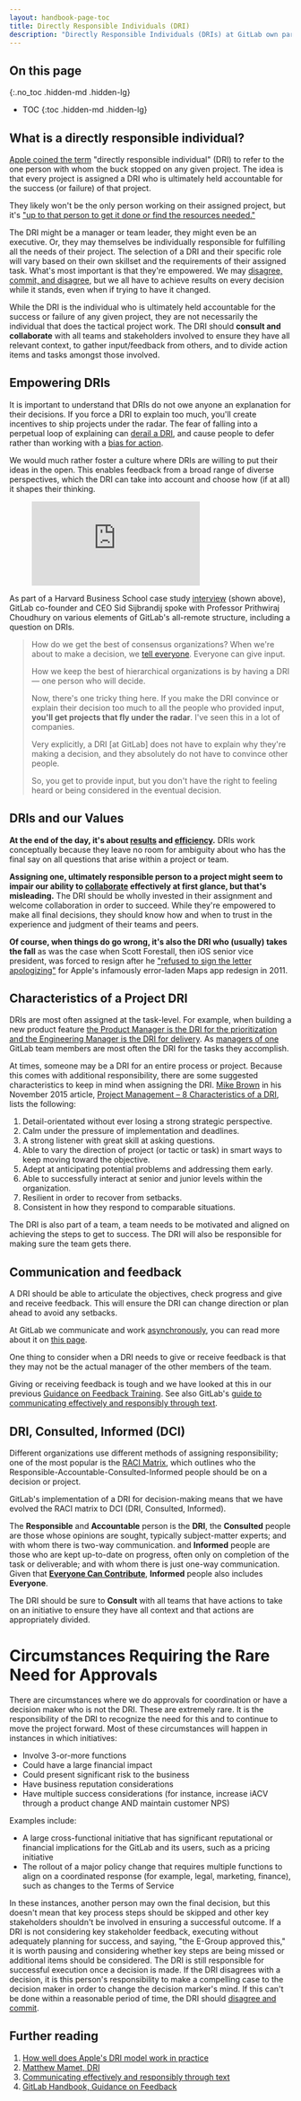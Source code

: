 ```yaml
---
layout: handbook-page-toc
title: Directly Responsible Individuals (DRI)
description: "Directly Responsible Individuals (DRIs) at GitLab own particular projects, initiatives, or activity."
---
```


## On this page
{:.no_toc .hidden-md .hidden-lg}

- TOC
{:toc .hidden-md .hidden-lg}

## What is a directly responsible individual?

[Apple coined the term](http://fortune.com/2011/08/25/how-apple-works-inside-the-worlds-biggest-startup/) "directly responsible individual" (DRI) to refer to the one person with whom the buck stopped on any given project. 
The idea is that every project is assigned a DRI who is ultimately held accountable for the success (or failure) of that project.

They likely won't be the only person working on their assigned project, but it's ["up to that person to get it done or find the resources needed."](https://originalfuzz.com/blogs/magazine/83782148-the-directly-responsible-individual)

The DRI might be a manager or team leader, they might even be an executive. 
Or, they may themselves be individually responsible for fulfilling all the needs of their project. 
The selection of a DRI and their specific role will vary based on their own skillset and the requirements of their assigned task. 
What's most important is that they're empowered.
We may [disagree, commit, and disagree](/handbook/values/#disagree-commit-and-disagree), but we all have to achieve results on every decision while it stands, even when if trying to have it changed.

While the DRI is the individual who is ultimately held accountable for the success or failure of any given project, they are not necessarily the individual that does the tactical project work. The DRI should **consult and collaborate** with all teams and stakeholders involved to ensure they have all relevant context, to gather input/feedback from others, and to divide action items and tasks amongst those involved.

## Empowering DRIs

It is important to understand that DRIs do not owe anyone an explanation for their decisions. If you force a DRI to explain too much, you'll create incentives to ship projects under the radar. The fear of falling into a perpetual loop of explaining can [derail a DRI](/handbook/values/#five-dysfunctions), and cause people to defer rather than working with a [bias for action](/handbook/values/#bias-for-action).

We would much rather foster a culture where DRIs are willing to put their ideas in the open. This enables feedback from a broad range of diverse perspectives, which the DRI can take into account and choose how (if at all) it shapes their thinking.

<!-- blank line -->
<figure class="video_container">
  <iframe src="https://www.youtube.com/embed/jdN5mj5ieLk?start=1775" frameborder="0" allowfullscreen="true"> </iframe>
</figure>
<!-- blank line -->

As part of a Harvard Business School case study [interview](https://youtu.be/jdN5mj5ieLk) (shown above), GitLab co-founder and CEO Sid Sijbrandij spoke with Professor Prithwiraj Choudhury on various elements of GitLab's all-remote structure, including a question on DRIs.

> How do we get the best of consensus organizations? When we're about to make a decision, we [tell everyone](/handbook/communication/). Everyone can give input.
>
> How we keep the best of hierarchical organizations is by having a DRI — one person who will decide.
>
> Now, there's one tricky thing here. If you make the DRI convince or explain their decision too much to all the people who provided input, **you'll get projects that fly under the radar**. I've seen this in a lot of companies.
>
> Very explicitly, a DRI [at GitLab] does not have to explain why they're making a decision, and they absolutely do not have to convince other people. 
>
> So, you get to provide input, but you don't have the right to feeling heard or being considered in the eventual decision. 

## DRIs and our Values

**At the end of the day, it's about [results](/handbook/values/#results) and [efficiency](/handbook/values/#efficiency).** 
DRIs work conceptually because they leave no room for ambiguity about who has the final say on all questions that arise within a project or team.

**Assigning one, ultimately responsible person to a project might seem to impair our ability to [collaborate](/handbook/values/#collaboration) effectively at first glance, but that's misleading.** 
The DRI should be wholly invested in their assignment and welcome collaboration in order to succeed. 
While they're empowered to make all final decisions, they should know how and when to trust in the experience and judgment of their teams and peers.

**Of course, when things do go wrong, it's also the DRI who (usually) takes the fall** as was the case when Scott Forestall, then iOS senior vice president, was forced to resign after he ["refused to sign the letter apologizing"](http://fortune.com/2012/10/29/inside-apples-major-shakeup/) for Apple's infamously error-laden Maps app redesign in 2011.

## Characteristics of a Project DRI

DRIs are most often assigned at the task-level. For example, when building a new product feature [the Product Manager is the DRI for the prioritization and the Engineering Manager is the DRI for delivery](/handbook/product/product-processes/#working-with-your-group). As [managers of one](/handbook/values/#managers-of-one) GitLab team members are most often the DRI for the tasks they accomplish. 


At times, someone may be a DRI for an entire process or project. Because this comes with additional responsibility, there are some suggested characteristics to keep in mind when assigning the DRI. 
[Mike Brown](http://brainzooming.com/about-brainzooming/mike-brown/) in his November 2015 article, [Project Management – 8 Characteristics of a DRI](http://brainzooming.com/project-management-8-chracteristics-of-a-dri/25340/), lists the following:

1. Detail-orientated without ever losing a strong strategic perspective.
1. Calm under the pressure of implementation and deadlines.
1. A strong listener with great skill at asking questions.
1. Able to vary the direction of project (or tactic or task) in smart ways to keep moving toward the objective.
1. Adept at anticipating potential problems and addressing them early.
1. Able to successfully interact at senior and junior levels within the organization.
1. Resilient in order to recover from setbacks.
1. Consistent in how they respond to comparable situations.

The DRI is also part of a team, a team needs to be motivated and aligned on achieving the steps to get to success. 
The DRI will also be responsible for making sure the team gets there.

## Communication and feedback

A DRI should be able to articulate the objectives, check progress and give and receive feedback. 
This will ensure the DRI can change direction or plan ahead to avoid any setbacks.

At GitLab we communicate and work [asynchronously](/company/culture/all-remote/management/#asynchronous), you can read more about it on [this page](/handbook/communication/).

One thing to consider when a DRI needs to give or receive feedback is that they may not be the actual manager of the other members of the team. 

Giving or receiving feedback is tough and we have looked at this in our previous [Guidance on Feedback Training](/handbook/people-group/guidance-on-feedback/). See also GitLab's [guide to communicating effectively and responsibly through text](/company/culture/all-remote/effective-communication/). 

## DRI, Consulted, Informed (DCI)

Different organizations use different methods of assigning responsibility; one of the most popular is the [RACI Matrix](https://en.wikipedia.org/wiki/Responsibility_assignment_matrix), which outlines who the Responsible-Accountable-Consulted-Informed people should be on a decision or project.

GitLab's implementation of a DRI for decision-making means that we have evolved the RACI matrix to DCI (DRI, Consulted, Informed).

The **Responsible** and **Accountable** person is the **DRI**, the **Consulted** people are those whose opinions are sought, typically subject-matter experts; and with whom there is two-way communication. and **Informed** people are those who are kept up-to-date on progress, often only on completion of the task or deliverable; and with whom there is just one-way communication. Given that [**Everyone Can Contribute**](/company/mission/#mission), **Informed** people also includes **Everyone**.

The DRI should be sure to **Consult** with all teams that have actions to take on an initiative to ensure they have all context and that actions are appropriately divided. 

# Circumstances Requiring the Rare Need for Approvals

There are circumstances where we do approvals for coordination or have a decision maker who is not the DRI. These are extremely rare. It is the responsibility of the DRI to recognize the need for this and to continue to move the project forward. Most of these circumstances will happen in instances in which initiatives:

- Involve 3-or-more functions
- Could have a large financial impact
- Could present significant risk to the business
- Have business reputation considerations
- Have multiple success considerations (for instance, increase iACV through a product change AND maintain customer NPS)

Examples include:

- A large cross-functional initiative that has significant reputational or financial implications for the GitLab and its users, such as a pricing initiative
- The rollout of a major policy change that requires multiple functions to align on a coordinated response (for example, legal, marketing, finance), such as changes to the Terms of Service

In these instances, another person may own the final decision, but this doesn't mean that key process steps should be skipped and other key stakeholders shouldn't be involved in ensuring a successful outcome. If a DRI is not considering key stakeholder feedback, executing without adequately planning for success, and saying, "the E-Group approved this," it is worth pausing and considering whether key steps are being missed or additional items should be considered. The DRI is still responsible for successful execution once a decision is made. If the DRI disagrees with a decision, it is this person's responsibility to make a compelling case to the decision maker in order to change the decision marker's mind. If this can't be done within a reasonable period of time, the DRI should [disagree and commit](/handbook/values/#transparency-competency). 

## Further reading

1. [How well does Apple's DRI model work in practice](https://www.forbes.com/sites/quora/2012/10/02/how-well-does-apples-directly-responsible-individual-dri-model-work-in-practice/#4d83402d194c)
1. [Matthew Mamet, DRI](https://medium.com/@mmamet/directly-responsible-individuals-f5009f465da4)
1. [Communicating effectively and responsibly through text](/company/culture/all-remote/effective-communication/)
1. [GitLab Handbook, Guidance on Feedback](/handbook/people-group/guidance-on-feedback/)
